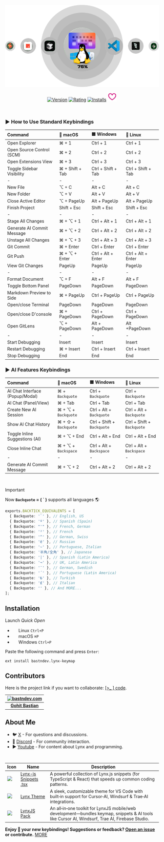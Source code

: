 ![Use Extension](https://raw.githubusercontent.com/bastndev/Lynx-Keymap-75/refs/heads/main/assets/images/technologies.png)

<p align="center">
    <a href="https://marketplace.visualstudio.com/items?itemName=bastndev.lynx-keymap-75"><img src="https://vsmarketplacebadges.dev/version-short/bastndev.lynx-keymap-75.jpg?style=for-the-badge&colorA=CCCCCC&colorB=EEEEEE&color=000000&label=VERSION" alt="Version"></a>
    <a href="https://marketplace.visualstudio.com/items?itemName=bastndev.lynx-keymap-75"><img src="https://vsmarketplacebadges.dev/rating-short/bastndev.lynx-keymap-75.jpg?style=for-the-badge&colorA=CCCCCC&colorB=EEEEEE&color=000000&label=Rating" alt="Rating"></a>
    <a href="https://marketplace.visualstudio.com/items?itemName=bastndev.lynx-keymap-75"><img src="https://vsmarketplacebadges.dev/installs-short/bastndev.lynx-keymap-75.jpg?style=for-the-badge&colorA=CCCCCC&colorB=EEEEEE&color=000000&label=Installs" alt="Installs"></a>
    <a href="https://github.com/sponsors/bastndev"><img src="https://raw.githubusercontent.com/bastndev/Lynx-Keymap-75/main/assets/images/sponsor.png" width="30px" alt="Sponsor Github"></a>
</p>

</br>

### ► How to Use Standard Keybindings

| Command                    | 🍎 macOS        | 🟦 Windows         | 🐧 Linux           |
| :------------------------- | :-------------- | :----------------- | :----------------- |
| Open Explorer              | ⌘ + 1           | Ctrl + 1           | Ctrl + 1           |
| Open Source Control (SCM)  | ⌘ + 2           | Ctrl + 2           | Ctrl + 2           |
| Open Extensions View       | ⌘ + 3           | Ctrl + 3           | Ctrl + 3           |
| Toggle Sidebar Visibility  | ⌘ + Shift + Tab | Ctrl + Shift + Tab | Ctrl + Shift + Tab |
| -                          | -               | -                  | -                  |
| New File                   | ⌥ + C           | Alt + C            | Alt + C            |
| New Folder                 | ⌥ + V           | Alt + V            | Alt + V            |
| Close Active Editor        | ⌥ + PageUp      | Alt + PageUp       | Alt + PageUp       |
| Finish Project             | Shift + Esc     | Shift + Esc        | Shift + Esc        |
| -                          | -               | -                  | -                  |
| Stage All Changes          | ⌘ + ⌥ + 1       | Ctrl + Alt + 1     | Ctrl + Alt + 1     |
| Generate AI Commit Message | ⌘ + ⌥ + 2       | Ctrl + Alt + 2     | Ctrl + Alt + 2     |
| Unstage All Changes        | ⌘ + ⌥ + 3       | Ctrl + Alt + 3     | Ctrl + Alt + 3     |
| Git Commit                 | ⌘ + Enter       | Ctrl + Enter       | Ctrl + Enter       |
| Git Push                   | ⌘ + ⌥ + Enter   | Ctrl + Alt + Enter | Ctrl + Alt + Enter |
| View Git Changes           | PageUp          | PageUp             | PageUp             |
| -                          | -               | -                  | -                  |
| Format Document            | ⌥ + F           | Alt + F            | Alt + F            |
| Toggle Bottom Panel        | PageDown        | PageDown           | PageDown           |
| Markdown Preview to Side   | ⌘ + PageUp      | Ctrl + PageUp      | Ctrl + PageUp      |
| Open/close Terminal        | PageDown        | PageDown           | PageDown           |
| Open/close D'console       | ⌘ + PageDown    | Ctrl + PageDown    | Ctrl + PageDown    |
| Open GitLens               | ⌥ + PageDown    | Alt + PageDown     | Alt +PageDown      |
| -                          | -               | -                  | -                  |
| Start Debugging            | Insert          | Insert             | Insert             |
| Restart Debugging          | ⌘ + Insert      | Ctrl + Insert      | Ctrl + Insert      |
| Stop Debugging             | End             | End                | End                |

### ► AI Features Keybindings

| Command                         | 🍎 macOS            | 🟦 Windows                 | 🐧 Linux                   |
| :------------------------------ | :------------------ | :------------------------- | :------------------------- |
| AI Chat Interface (Popup/Modal) | ⌘ + `Backquote`     | Ctrl + `Backquote`         | Ctrl + `Backquote`         |
| AI Chat (Panel/View)            | ⌘ + Tab             | Ctrl + Tab                 | Ctrl + Tab                 |
| Create New AI Session           | ⌘ + ⌥ + `Backquote` | Ctrl + Alt + `Backquote`   | Ctrl + Alt + `Backquote`   |
| Show AI Chat History            | ⌘ + ⇧ + `Backquote` | Ctrl + Shift + `Backquote` | Ctrl + Shift + `Backquote` |
| Toggle Inline Suggestions (AI)  | ⌘ + ⌥ + End         | Ctrl + Alt + End           | Ctrl + Alt + End           |
| Close Inline Chat               | ⌘ + ⌥ + `Backspace` | Ctrl + Alt + `Backspace`   | Ctrl + Alt + `Backspace`   |
| -                               | -                   | -                          | -                          |
| Generate AI Commit Message      | ⌘ + ⌥ + 2           | Ctrl + Alt + 2             | Ctrl + Alt + 2             |

</br>

> [!IMPORTANT]
>
> Now **`Backquote` = ( ` )** supports all languages 🌎
>
> ```ts
> exports.BACKTICK_EQUIVALENTS = [
>   { Backquote: '`' }, // English, US
>   { Backquote: 'º' }, // Spanish (Spain)
>   { Backquote: "'" }, // French, German
>   { Backquote: '²' }, // French
>   { Backquote: '^' }, // German, Swiss
>   { Backquote: 'ё' }, // Russian
>   { Backquote: '~' }, // Portuguese, Italian
>   { Backquote: '半角/全角' }, // Japanese
>   { Backquote: '|' }, // Spanish (Latin America)
>   { Backquote: '¬' }, // UK, Latin America
>   { Backquote: '¨' }, // German, Swedish
>   { Backquote: '´' }, // Portuguese (Latin America)
>   { Backquote: '₺' }, // Turkish
>   { Backquote: '₤' }, // Italian
>   { Backquote: '' }, // And MORE...
> ];
> ```

## Installation

Launch _Quick Open_

- <img src="https://www.kernel.org/theme/images/logos/favicon.png" width=16 height=16/> Linux `Ctrl+P`
- <img src="https://developer.apple.com/favicon.ico" width=16 height=16/> macOS `⌘P`
- <img src="https://www.microsoft.com/favicon.ico" width=16 height=16/> Windows `Ctrl+P`

Paste the following command and press `Enter`:

```
ext install bastndev.lynx-keymap
```

## Contributors

Here is the project link if you want to collaborate: [[>\_ ] code](https://github.com/bastndev/Lynx-Keymap-75).

| [![bastndev.com](https://github.com/bastndev.png?size=100)](https://bastndev.com) |
| :-------------------------------------------------------------------------------: |
|                 **[Gohit Bastian](https://github.com/bastndev)**                  |

## About Me

- 🐦 [X](https://twitter.com/bastndev) - For questions and discussions.
- 💬 [Discord](https://discord.com/invite/bgzvzP6aZH) - For community interaction.
- ▶️ [Youtube](https://www.youtube.com/@bastndev) - For content about Lynx and programming.

</br>

| Icon                                                                                                                                                | Name                                                                                                   | Description                                                                                                                                     |
| --------------------------------------------------------------------------------------------------------------------------------------------------- | ------------------------------------------------------------------------------------------------------ | ----------------------------------------------------------------------------------------------------------------------------------------------- |
| ![](https://bastndev.gallerycdn.vsassets.io/extensions/bastndev/lynx-js-snippets/0.2.0/1745166683713/Microsoft.VisualStudio.Services.Icons.Default) | [Lynx-js Snippets .tsx](https://marketplace.visualstudio.com/items?itemName=bastndev.lynx-js-snippets) | A powerful collection of Lynx.js snippets (for TypeScript & React) that speeds up common coding patterns.                                       |
| ![](https://bastndev.gallerycdn.vsassets.io/extensions/bastndev/lynx-theme/0.1.2/1744898058774/Microsoft.VisualStudio.Services.Icons.Default)       | [Lynx Theme](https://marketplace.visualstudio.com/items?itemName=bastndev.lynx-theme)                  | A sleek, customizable theme for VS Code with built‑in support for Cursor‑AI, Windsurf & Trae‑AI integrations.                                   |
| ![](https://bastndev.gallerycdn.vsassets.io/extensions/bastndev/lynxjs-pack/0.1.8/1745206864969/Microsoft.VisualStudio.Services.Icons.Default)      | [LynxJS Pack](https://marketplace.visualstudio.com/items?itemName=bastndev.lynxjs-pack)                | An all‑in‑one toolkit for LynxJS mobile/web development—bundles keymap, snippets & AI tools like Cursor AI, Windsurf, Trae AI, Firebase Studio. |

**Enjoy 🎉 your new keybindings! Suggestions or feedback? [Open an issue](https://github.com/bastndev/Lynx-Keymap-75/issues) or contribute.**
[MORE](https://marketplace.visualstudio.com/publishers/bastndev)
